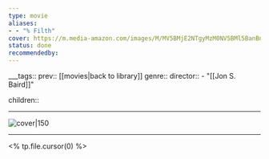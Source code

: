 ```yaml
---
type: movie
aliases:
- - "% Filth"
cover: https://m.media-amazon.com/images/M/MV5BMjE2NTgyMzM0NV5BMl5BanBnXkFtZTgwNzkwNDE1MzE@._V1_SX300.jpg
status: done
recommendedby:
---
```

___tags:: prev:: [[movies|back to library]]
genre::
director:: - "[[Jon S. Baird]]"
  
children::
___
![cover|150](https://m.media-amazon.com/images/M/MV5BMjE2NTgyMzM0NV5BMl5BanBnXkFtZTgwNzkwNDE1MzE@._V1_SX300.jpg)
___
<% tp.file.cursor(0) %>
